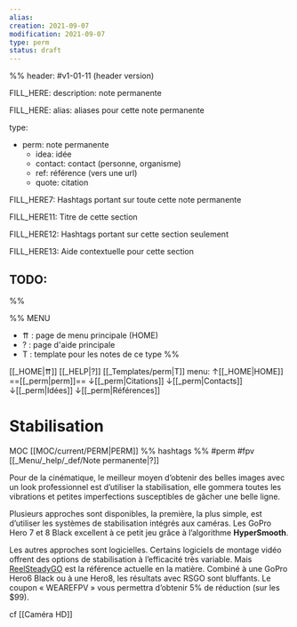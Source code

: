 ```yaml
---
alias:
creation: 2021-09-07
modification: 2021-09-07
type: perm
status: draft
---
```


%%
header: #v1-01-11 (header version)

FILL_HERE:
description: note permanente

FILL_HERE:
alias: aliases pour cette note permanente

type:
- perm: note permanente
  - idea: idée
  - contact: contact (personne, organisme)
  - ref: référence (vers une url)
  - quote: citation

FILL_HERE7:
Hashtags portant sur toute cette note permanente

FILL_HERE11:
Titre de cette section

FILL_HERE12:
Hashtags portant sur cette section seulement

FILL_HERE13:
Aide contextuelle pour cette section

TODO:
- 
%%

%% MENU
- ⇈ : page de menu principale (HOME)
- ? : page d'aide principale
- T : template pour les notes de ce type
%%

[[_HOME|⇈]] [[_HELP|?]] [[_Templates/perm|T]] menu: ↑[[_HOME|HOME]] ==[[_perm|perm]]== ↓[[_perm|Citations]] ↓[[_perm|Contacts]] ↓[[_perm|Idées]] ↓[[_perm|Références]]

# Stabilisation
MOC [[MOC/current/PERM|PERM]] %% hashtags %% #perm #fpv [[_Menu/_help/_def/Note permanente|?]]

Pour de la cinématique, le meilleur moyen d’obtenir des belles images avec un look professionnel est d’utiliser la stabilisation, elle gommera toutes les vibrations et petites imperfections susceptibles de gâcher une belle ligne.

Plusieurs approches sont disponibles, la première, la plus simple, est d’utiliser les systèmes de stabilisation intégrés aux caméras. Les GoPro Hero 7 et 8 Black excellent à ce petit jeu grâce à l’algorithme **HyperSmooth**.

Les autres approches sont logicielles. Certains logiciels de montage vidéo offrent des options de stabilisation à l’efficacité très variable. Mais [ReelSteadyGO](https://www.wearefpv.fr/reelsteady-go-20190502/) est la référence actuelle en la matière. Combiné à une GoPro Hero6 Black ou à une Hero8, les résultats avec RSGO sont bluffants. Le coupon « WEAREFPV » vous permettra d’obtenir 5% de réduction (sur les $99).

cf [[Caméra HD]]